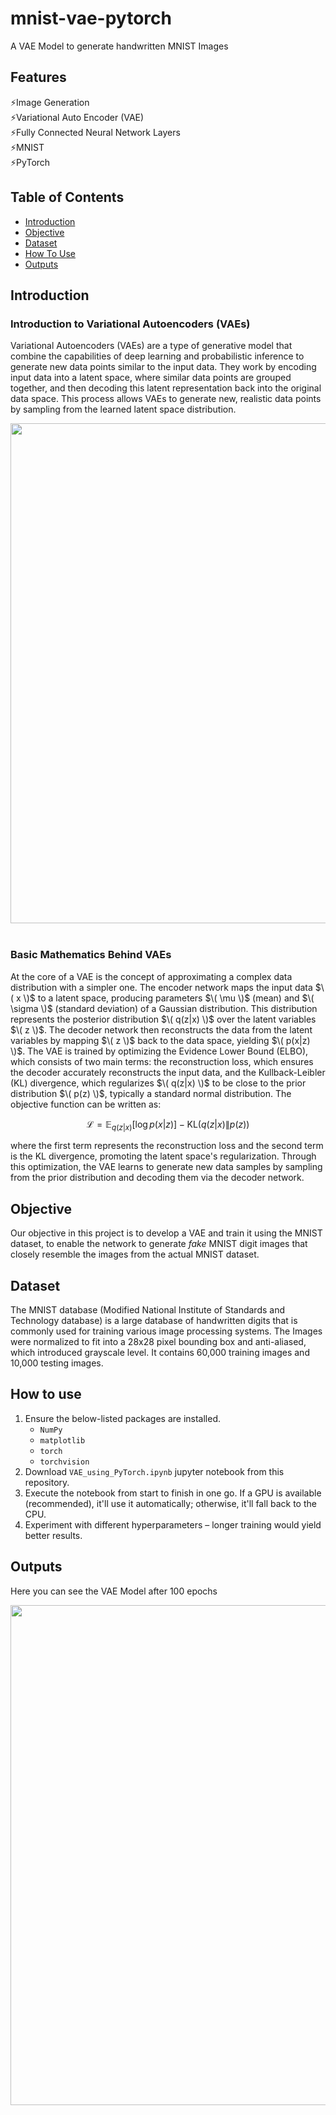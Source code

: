 # mnist-vae-pytorch
A VAE Model to generate handwritten MNIST Images

## Features
⚡Image Generation  
⚡Variational Auto Encoder (VAE)  
⚡Fully Connected Neural Network Layers  
⚡MNIST  
⚡PyTorch 

## Table of Contents
- [Introduction](#introduction) 
- [Objective](#objective)
- [Dataset](#dataset)
- [How To Use](#how-to-use)
- [Outputs](#outputs)

## Introduction
### Introduction to Variational Autoencoders (VAEs)

Variational Autoencoders (VAEs) are a type of generative model that combine the capabilities of deep learning and probabilistic inference to generate new data points similar to the input data. They work by encoding input data into a latent space, where similar data points are grouped together, and then decoding this latent representation back into the original data space. This process allows VAEs to generate new, realistic data points by sampling from the learned latent space distribution.

<img src="https://github.com/dineshg20897/mnist-vae-pytorch/blob/main/assets/VAE.png?raw=true" width="800"><br><br>

### Basic Mathematics Behind VAEs

At the core of a VAE is the concept of approximating a complex data distribution with a simpler one. The encoder network maps the input data $\( x \)$ to a latent space, producing parameters $\( \mu \)$ (mean) and $\( \sigma \)$ (standard deviation) of a Gaussian distribution. This distribution represents the posterior distribution $\( q(z|x) \)$ over the latent variables $\( z \)$. The decoder network then reconstructs the data from the latent variables by mapping $\( z \)$ back to the data space, yielding $\( p(x|z) \)$. The VAE is trained by optimizing the Evidence Lower Bound (ELBO), which consists of two main terms: the reconstruction loss, which ensures the decoder accurately reconstructs the input data, and the Kullback-Leibler (KL) divergence, which regularizes $\( q(z|x) \)$ to be close to the prior distribution $\( p(z) \)$, typically a standard normal distribution. The objective function can be written as:

```math
\mathcal{L} = \mathbb{E}_{q(z|x)} [\log p(x|z)] - \text{KL}(q(z|x) \| p(z))
```

where the first term represents the reconstruction loss and the second term is the KL divergence, promoting the latent space's regularization. Through this optimization, the VAE learns to generate new data samples by sampling from the prior distribution and decoding them via the decoder network.


## Objective

Our objective in this project is to develop a VAE and train it using the MNIST dataset, to enable the network to generate _fake_ MNIST digit images that closely resemble the images from the actual MNIST dataset.


## Dataset

The MNIST database (Modified National Institute of Standards and Technology database) is a large database of handwritten digits that is commonly used for training various image processing systems. The Images were normalized to fit into a 28x28 pixel bounding box and anti-aliased, which introduced grayscale level. It contains 60,000 training images and 10,000 testing images.


## How to use

1. Ensure the below-listed packages are installed.
    - `NumPy`
    - `matplotlib`
    - `torch`
    - `torchvision`
2. Download `VAE_using_PyTorch.ipynb` jupyter notebook from this repository.
3. Execute the notebook from start to finish in one go. If a GPU is available (recommended), it'll use it automatically; otherwise, it'll fall back to the CPU. 
4. Experiment with different hyperparameters – longer training would yield better results.


## Outputs

Here you can see the VAE Model after 100 epochs

<img src="https://github.com/dineshg20897/mnist-vae-pytorch/blob/main/assets/Output.png?raw=true" width="800">
